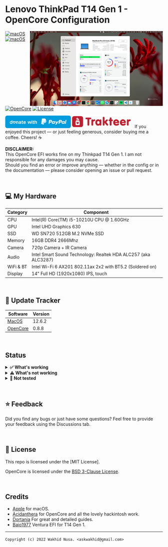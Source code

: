 # Lenovo ThinkPad T14 Gen 1 - OpenCore Configuration

<img align="right" src="/img/t14-gen-1-monterey.png" alt="macOS Monterey running on the T14 Gen 1" width="425">

[![macOS](https://img.shields.io/badge/macOS-Monterey-brightgreen.svg)](https://developer.apple.com/documentation/macos-release-notes)
[![macOS](https://img.shields.io/badge/macOS-Mammoth-brightgreen.svg)](https://developer.apple.com/documentation/macos-release-notes)
[![OpenCore](https://img.shields.io/badge/OpenCore-0.8.0-blue)](https://github.com/acidanthera/OpenCorePkg)
[![License](https://img.shields.io/badge/license-MIT-purple)](/LICENSE)

<a href="https://paypal.me/askwakhid/"><img src="img/blue.svg" height="40"></a>
<a href="https://trakteer.id/wakhid/"><img src="img/trakteer.png" height="40"></a>
&nbsp;
If you enjoyed this project — or just feeling generous, consider buying me a coffee. Cheers! :coffee:


**DISCLAIMER:**  
This OpenCore EFI works fine on my Thinkpad T14 Gen 1.
I am not responsible for any damages you may cause.  
Should you find an error or improve anything — whether in the config or in the documentation — please consider opening an issue or pull request.

&nbsp;

## 💻 My Hardware

| Category  | Component                                  |
| --------- | ------------------------------------------ |
| CPU       | Intel(R) Core(TM) i5-10210U CPU @ 1.60GHz  |
| GPU       | Intel UHD Graphics 630                     |
| SSD       | WD SN720 512GB M.2 NVMe SSD                |
| Memory    | 16GB DDR4 2666Mhz                          |
| Camera    | 720p Camera + IR Camera                    |
| Audio     | Intel Smart Sound Technology: Realtek HDA ALC257 (aka ALC3287)    |
| WiFi & BT | Intel Wi-Fi 6 AX201 802.11ax 2x2 with BT5.2 (Soldered on)           |
| Display   | 14" Full HD (1920x1080) IPS, touch         |

&nbsp;

## 🔄 Update Tracker

| Software  | Version                                                       |
| --------- | --------------------------------------------------------------|
| [MacOS](https://www.apple.com/macos/)                            | 12.6.2   |
| [OpenCore](https://github.com/acidanthera/OpenCorePkg/releases)  | 0.8.8    |

&nbsp;

## Status

<details>  
<summary><strong>✅ What's working</strong></summary>
</br>
 
- [X] Intel WiFi & Bluetooth (thanks to [itlwn](https://github.com/OpenIntelWireless/itlwm))
- [X] Brightness / Volume Control
- [X] Battery Information
- [X] Audio Out (Audio Jack & Speaker)
- [X] Audio In (Microphone Only from Audio Jack)
- [X] USB Ports & Built-in Camera
- [X] Graphics Acceleration
- [X] Trackpoint / Touchpad
- [X] Power management / Sleep
- [X] FaceTime / iMessage (iServices)
- [X] HDMI
- [X] Automatic OS updates
- [X] Handoff / Universal Clipboard
- [X] SIP / FireVault 2
- [X] USB-C
- [X] Thunderbolt 3


</details>

<details>  
<summary><strong>⚠️ What's not working</strong></summary>
</br>
- [ ] Internal Microphone, common issue laptop with Intel Smart Sound Technology ( Intel SST )
- [ ] Safari DRM ```Use Chromium powered Browser or Firefox to watch Amazon Prime Video, Netflix, Disney+ and others```
- [ ] AirDrop & Continuity
- [ ] Fingerprint Reader (Disabled with NoTouchID kext)
- [ ] Touchscreen ( I will working on this as soon as possible )

</details>

<details>  
<summary><strong>🔄 Not tested</strong></summary>
</br>

- [ ] Sidecar Wireless
- [ ] Apple Watch Unlock
- [ ] WWAN
- [ ] Dualbooting Windows / Linux (with OpenCore)
- [ ] Sidecar (Cable) / AirPlay to Mac


</details>

&nbsp;

## ⭐️ Feedback
Did you find any bugs or just have some questions? Feel free to provide your feedback using the Discussions tab.

&nbsp;

## 📜 License

This repo is licensed under the [MIT License].

OpenCore is licensed under the [BSD 3-Clause License](https://github.com/acidanthera/OpenCorePkg/blob/master/LICENSE.txt).


&nbsp;

## Credits

- [Apple](https://apple.com) for macOS.
- [Acidanthera](https://github.com/acidanthera) for OpenCore and all the lovely hackintosh work.
- [Dortania](https://dortania.github.io/OpenCore-Install-Guide/config-laptop.plist/icelake.html) For great and detailed guides.
- [Baio1977](https://github.com/Baio1977/) Ventura EFI for T14 Gen 1.

---
```Copyright (c) 2022 Wakhid Nusa. <askwakhid@gmail.com>```
